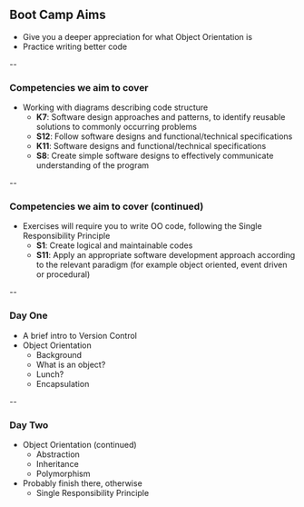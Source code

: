 ## Boot Camp Aims

+ Give you a deeper appreciation for what Object Orientation is
+ Practice writing better code

--

### Competencies we aim to cover

+ Working with diagrams describing code structure 
  + **K7**: Software design approaches and patterns, to identify reusable solutions to commonly occurring problems
  + **S12**: Follow software designs and functional/technical specifications
  + **K11**: Software designs and functional/technical specifications
  + **S8**: Create simple software designs to effectively communicate understanding of the program

--

### Competencies we aim to cover (continued)

+ Exercises will require you to write OO code, following the Single Responsibility Principle
  + **S1**: Create logical and maintainable codes
  + **S11**: Apply an appropriate software development approach according to the relevant paradigm (for example object oriented, event driven or procedural)

--

### Day One

* A brief intro to Version Control
* Object Orientation
  * Background
  * What is an object?
  * Lunch?
  * Encapsulation

--

### Day Two

* Object Orientation (continued)
  * Abstraction
  * Inheritance
  * Polymorphism
* Probably finish there, otherwise
  * Single Responsibility Principle